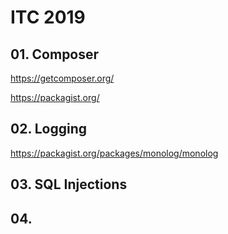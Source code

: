 # ITC 2019

## 01. Composer
https://getcomposer.org/

https://packagist.org/

## 02. Logging
https://packagist.org/packages/monolog/monolog

## 03. SQL Injections

## 04. 